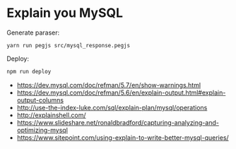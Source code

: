 # Explain you MySQL

Generate paraser:

```
yarn run pegjs src/mysql_response.pegjs
```

Deploy:

```sh
npm run deploy
```

- https://dev.mysql.com/doc/refman/5.7/en/show-warnings.html
- https://dev.mysql.com/doc/refman/5.6/en/explain-output.html#explain-output-columns
- http://use-the-index-luke.com/sql/explain-plan/mysql/operations
- http://explainshell.com/
- https://www.slideshare.net/ronaldbradford/capturing-analyzing-and-optimizing-mysql
- https://www.sitepoint.com/using-explain-to-write-better-mysql-queries/


